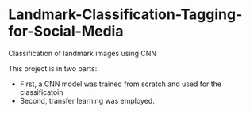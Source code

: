 # Landmark-Classification-Tagging-for-Social-Media
Classification of landmark images using CNN

This project is in two parts:
- First, a CNN model was trained from scratch and used for the classificatoin
- Second, transfer learning was employed.
